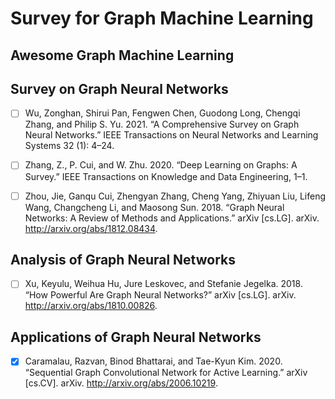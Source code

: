 # Survey for Graph Machine Learning


## Awesome Graph Machine Learning

## Survey on Graph Neural Networks
* [ ] Wu, Zonghan, Shirui Pan, Fengwen Chen, Guodong Long, Chengqi Zhang, and Philip S. Yu. 2021. “A Comprehensive Survey on Graph Neural Networks.” IEEE Transactions on Neural Networks and Learning Systems 32 (1): 4–24.
* [ ] Zhang, Z., P. Cui, and W. Zhu. 2020. “Deep Learning on Graphs: A Survey.” IEEE Transactions on Knowledge and Data Engineering, 1–1.
* [ ] Zhou, Jie, Ganqu Cui, Zhengyan Zhang, Cheng Yang, Zhiyuan Liu, Lifeng Wang, Changcheng Li, and Maosong Sun. 2018. “Graph Neural Networks: A Review of Methods and Applications.” arXiv [cs.LG]. arXiv. http://arxiv.org/abs/1812.08434.


## Analysis of Graph Neural Networks
* [ ] Xu, Keyulu, Weihua Hu, Jure Leskovec, and Stefanie Jegelka. 2018. “How Powerful Are Graph Neural Networks?” arXiv [cs.LG]. arXiv. http://arxiv.org/abs/1810.00826.


## Applications of Graph Neural Networks
* [X] Caramalau, Razvan, Binod Bhattarai, and Tae-Kyun Kim. 2020. “Sequential Graph Convolutional Network for Active Learning.” arXiv [cs.CV]. arXiv. http://arxiv.org/abs/2006.10219.
